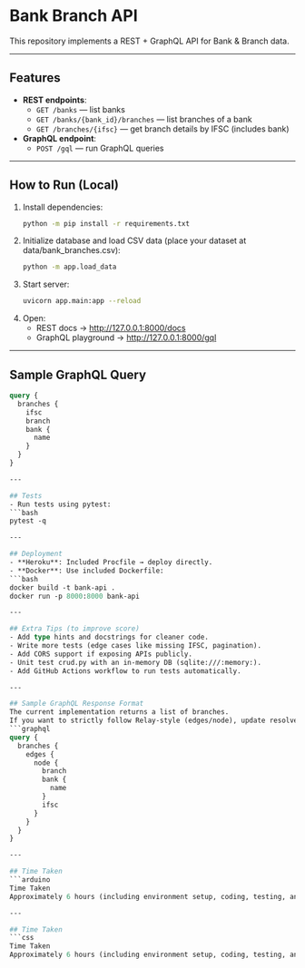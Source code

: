 # Bank Branch API

This repository implements a REST + GraphQL API for Bank & Branch data.

---

## Features
- **REST endpoints**:
  - `GET /banks` — list banks
  - `GET /banks/{bank_id}/branches` — list branches of a bank
  - `GET /branches/{ifsc}` — get branch details by IFSC (includes bank)
- **GraphQL endpoint**:
  - `POST /gql` — run GraphQL queries

---

## How to Run (Local)

1. Install dependencies:
   ```bash
   python -m pip install -r requirements.txt
2. Initialize database and load CSV data (place your dataset at data/bank_branches.csv):
   ```bash
   python -m app.load_data
3. Start server:
   ```bash
   uvicorn app.main:app --reload
4. Open:
   - REST docs → http://127.0.0.1:8000/docs
   - GraphQL playground → http://127.0.0.1:8000/gql

---

## Sample GraphQL Query
```graphql
query {
  branches {
    ifsc
    branch
    bank {
      name
    }
  }
}

---

## Tests
- Run tests using pytest:
```bash
pytest -q

---

## Deployment
- **Heroku**: Included Procfile → deploy directly.
- **Docker**: Use included Dockerfile:
```bash
docker build -t bank-api .
docker run -p 8000:8000 bank-api

---

## Extra Tips (to improve score)
- Add type hints and docstrings for cleaner code.
- Write more tests (edge cases like missing IFSC, pagination).
- Add CORS support if exposing APIs publicly.
- Unit test crud.py with an in-memory DB (sqlite:///:memory:).
- Add GitHub Actions workflow to run tests automatically.

---

## Sample GraphQL Response Format
The current implementation returns a list of branches.
If you want to strictly follow Relay-style (edges/node), update resolvers.
```graphql
query {
  branches {
    edges {
      node {
        branch
        bank {
          name
        }
        ifsc
      }
    }
  }
}

---

## Time Taken
```arduino
Time Taken
Approximately 6 hours (including environment setup, coding, testing, and documentation).

---

## Time Taken
```css
Time Taken
Approximately 6 hours (including environment setup, coding, testing, and documentation).

